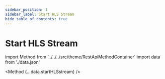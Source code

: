 ```yaml
---
sidebar_position: 1
sidebar_label: Start HLS Stream
hide_table_of_contents: true
---
```


# Start HLS Stream

import Method from '../../../src/theme/RestApiMethodContainer'
import data from './data.json'

<Method
{...data.startHLSstream}
/>
